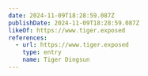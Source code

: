 ```yaml
---
date: 2024-11-09T18:28:59.087Z
publishDate: 2024-11-09T18:28:59.087Z
likeOf: https://www.tiger.exposed
references:
  - url: https://www.tiger.exposed
    type: entry
    name: Tiger Dingsun
---
```

